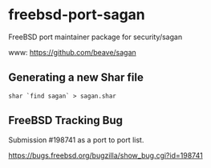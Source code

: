 # freebsd-port-sagan
FreeBSD port maintainer package for security/sagan

www: https://github.com/beave/sagan

## Generating a new Shar file

```shell
shar `find sagan` > sagan.shar
```

## FreeBSD Tracking Bug

Submission #198741 as a port to port list.

https://bugs.freebsd.org/bugzilla/show_bug.cgi?id=198741
